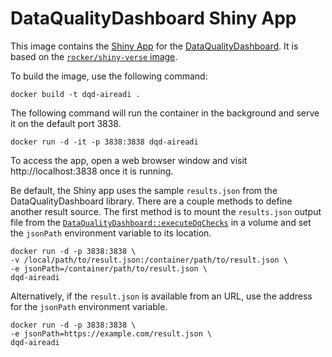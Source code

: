 # DataQualityDashboard Shiny App

This image contains the [Shiny App](https://www.rstudio.com/products/shiny/) for the [DataQualityDashboard](https://github.com/OHDSI/DataQualityDashboard/). It is based on the [`rocker/shiny-verse` image](https://rocker-project.org/images/versioned/shiny.html).

To build the image, use the following command:

```
docker build -t dqd-aireadi .
```

The following command will run the container in the background and serve it on the default port 3838.

```
docker run -d -it -p 3838:3838 dqd-aireadi
```

To access the app, open a web browser window and visit http://localhost:3838 once it is running.

Be default, the Shiny app uses the sample `results.json` from the DataQualityDashboard library. There are a couple methods to define another result source. The first method is to mount the `results.json` output file from the [`DataQualityDashboard::executeDqChecks`](https://ohdsi.github.io/DataQualityDashboard/) in a volume and set the `jsonPath` environment variable to its location.

```
docker run -d -p 3838:3838 \
-v /local/path/to/result.json:/container/path/to/result.json \
-e jsonPath=/container/path/to/result.json \
dqd-aireadi
```

Alternatively, if the `result.json` is available from an URL, use the address for the `jsonPath` environment variable.

```
docker run -d -p 3838:3838 \
-e jsonPath=https://example.com/result.json \
dqd-aireadi
```
